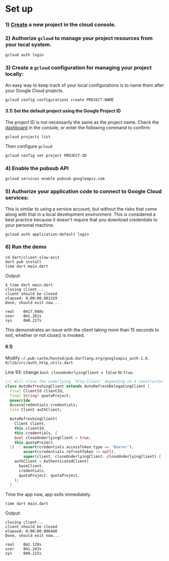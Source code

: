 # Set up

### 1) [Create](https://console.cloud.google.com/projectcreate) a new project in the cloud console.

### 2) Authorize `gcloud` to manage your project resources from your local system.

```text
gcloud auth login
```

### 3) Create a `gcloud` configuration for managing your project locally:

An easy way to keep track of your local configurations is to name them after
your Google Cloud projects.

```text
gcloud config configurations create PROJECT-NAME
```

#### 3.1) Set the default project using the Google Project ID

The project ID is not necessarily the same as the project name. Check the
[dashboard](https://console.cloud.google.com/home/dashboard) in the console, or
enter the following command to confirm:

```text
gcloud projects list
```

Then configure `gcloud`:

```text
gcloud config set project PROJECT-ID
```

### 4) Enable the pubsub API

```text
gcloud services enable pubsub.googleapis.com
```

### 5) Authorize your application code to connect to Google Cloud services:

This is similar to using a service account, but without the risks that come
along with that in a local development environment. This is considered a best
practice because it doesn't require that you download credentials to your
personal machine.

```text
gcloud auth application-default login
```

### 6) Run the demo

```text
cd dart/client-slow-exit
dart pub install
time dart main.dart
```

Output:
```text
$ time dart main.dart
closing client...
client should be closed
elapsed: 0:00:00.001319
Done, should exit now...

real    0m17.080s
user    0m1.281s
sys     0m0.217s

```

This demonstrates an issue with the client taking more than 15 seconds to exit,
whether or not close() is invoked.


#### 6.1)

Modify `~/.pub-cache/hosted/pub.dartlang.org/googleapis_auth-1.0. 0/lib/src/auth_http_utils.dart`

Line 93: change `bool closeUnderlyingClient = false` to `true`.

```dart
/// Will close the underlying `http.Client` depending on a constructor argument.
class AutoRefreshingClient extends AutoRefreshDelegatingClient {
  final ClientId clientId;
  final String? quotaProject;
  @override
  AccessCredentials credentials;
  late Client authClient;

  AutoRefreshingClient(
    Client client,
    this.clientId,
    this.credentials, {
    bool closeUnderlyingClient = true,
    this.quotaProject,
  })  : assert(credentials.accessToken.type == 'Bearer'),
        assert(credentials.refreshToken != null),
        super(client, closeUnderlyingClient: closeUnderlyingClient) {
    authClient = AuthenticatedClient(
      baseClient,
      credentials,
      quotaProject: quotaProject,
    );
  }
```
Time the app now, app exits immediately.

```text
time dart main.dart
```

Output:
```text
closing client...
client should be closed
elapsed: 0:00:00.006440
Done, should exit now...

real    0m1.120s
user    0m1.243s
sys     0m0.215s
```
